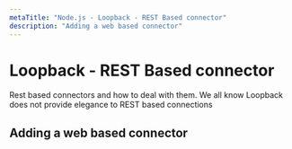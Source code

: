 ```yaml
---
metaTitle: "Node.js - Loopback - REST Based connector"
description: "Adding a web based connector"
---
```


# Loopback - REST Based connector


Rest based connectors and how to deal with them. We all know Loopback does not provide elegance to REST based connections



## Adding a web based connector


